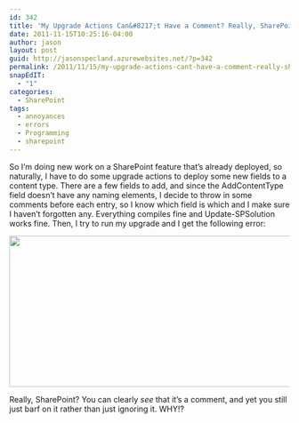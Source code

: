 ```yaml
---
id: 342
title: 'My Upgrade Actions Can&#8217;t Have a Comment? Really, SharePoint?'
date: 2011-11-15T10:25:16-04:00
author: jason
layout: post
guid: http://jasonspecland.azurewebsites.net/?p=342
permalink: /2011/11/15/my-upgrade-actions-cant-have-a-comment-really-sharepoint/
snapEdIT:
  - "1"
categories:
  - SharePoint
tags:
  - annoyances
  - errors
  - Programming
  - sharepoint
---
```

So I&#8217;m doing new work on a SharePoint feature that&#8217;s already deployed, so naturally, I have to do some upgrade actions to deploy some new fields to a content type. There are a few fields to add, and since the AddContentType field doesn&#8217;t have any naming elements, I decide to throw in some comments before each entry, so I know which field is which and I make sure I haven&#8217;t forgotten any. Everything compiles fine and Update-SPSolution works fine. Then, I try to run my upgrade and I get the following error:

[<img class="alignnone size-full wp-image-343" title="Error Message for Including a Comment in a SharePoint Feature Upgrade" src="http://jasonspecland.azurewebsites.net/wp-content/uploads/2011/11/comment_in_feature_upgrade.png" alt="" width="584" height="272" srcset="/wp-content/uploads/2011/11/comment_in_feature_upgrade.png 584w, /wp-content/uploads/2011/11/comment_in_feature_upgrade-300x139.png 300w" sizes="(max-width: 584px) 100vw, 584px" />](http://jasonspecland.azurewebsites.net/wp-content/uploads/2011/11/comment_in_feature_upgrade.png)

Really, SharePoint? You can clearly _see_ that it&#8217;s a comment, and yet you still just barf on it rather than just ignoring it. WHY!?